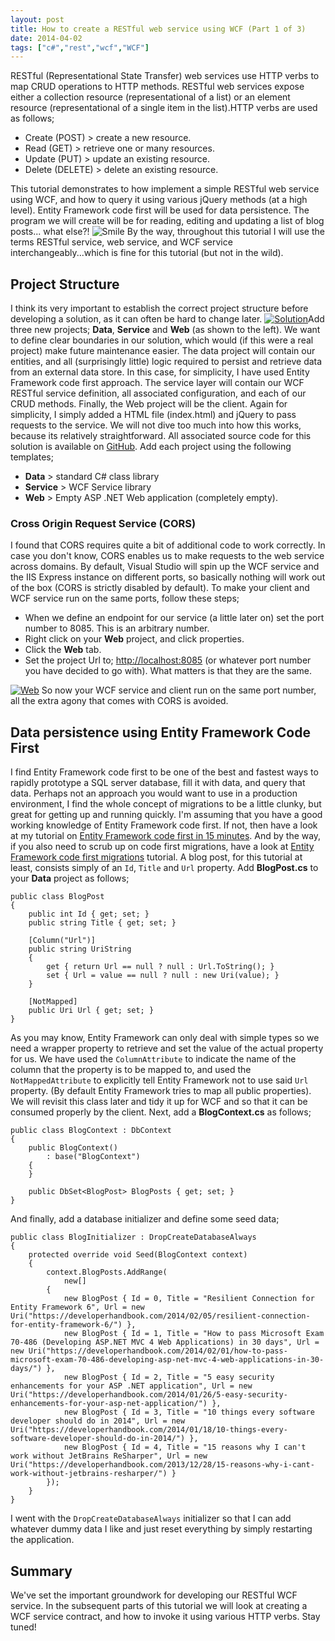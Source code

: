 ```yaml
---
layout: post
title: How to create a RESTful web service using WCF (Part 1 of 3)
date: 2014-04-02
tags: ["c#","rest","wcf","WCF"]
---
```


RESTful (Representational State Transfer) web services use HTTP verbs to map CRUD operations to HTTP methods.  RESTful web services expose either a collection resource (representational of a list) or an element resource (representational of a single item in the list).HTTP verbs are used as follows;

*   Create (POST) > create a new resource.
*   Read (GET) > retrieve one or many resources.
*   Update (PUT) > update an existing resource.
*   Delete (DELETE) > delete an existing resource.

This tutorial demonstrates to how implement a simple RESTful web service using WCF, and how to query it using various jQuery methods (at a high level).  Entity Framework code first will be used for data persistence.  The program we will create will be for reading, editing and updating a list of blog posts... what else?! ![Smile](wlemoticon-smile1.png) By the way, throughout this tutorial I will use the terms RESTful service, web service, and WCF service interchangeably...which is fine for this tutorial (but not in the wild).

## Project Structure

I think its very important to establish the correct project structure before developing a solution, as it can often be hard to change later. [![Solution](solution_thumb1.png "Solution")](https://developerhandbook.com/wp-content/uploads/2014/03/solution1.png)Add three new projects; **Data**, **Service** and **Web** (as shown to the left).  We want to define clear boundaries in our solution, which would (if this were a real project) make future maintenance easier. The data project will contain our entities, and all (surprisingly little) logic required to persist and retrieve data from an external data store. In this case, for simplicity, I have used Entity Framework code first approach. The service layer will contain our WCF RESTful service definition, all associated configuration, and each of our CRUD methods. Finally, the Web project will be the client.  Again for simplicity, I simply added a HTML file (index.html) and jQuery to pass requests to the service.  We will not dive too much into how this works, because its relatively straightforward.  All associated source code for this solution is available on [GitHub](https://github.com/jpreecedev/RESTfulTutorial). Add each project using the following templates;

*   **Data** > standard C# class library
*   **Service** > WCF Service library
*   **Web**  > Empty ASP .NET Web application (completely empty).

### Cross Origin Request Service (CORS)

I found that CORS requires quite a bit of additional code to work correctly.  In case you don't know, CORS enables us to make requests to the web service across domains.  By default, Visual Studio will spin up the WCF service and the IIS Express instance on different ports, so basically nothing will work out of the box (CORS is strictly disabled by default). To make your client and WCF service run on the same ports, follow these steps;

*   When we define an endpoint for our service (a little later on) set the port number to 8085.  This is an arbitrary number.
*   Right click on your **Web** project, and click properties.
*   Click the **Web** tab.
*   Set the project Url to; [http://localhost:8085](http://localhost:8085 "http://localhost:8085") (or whatever port number you have decided to go with).  What matters is that they are the same.

[![Web](web_thumb1.png "Web")](https://developerhandbook.com/wp-content/uploads/2014/03/web1.png) So now your WCF service and client run on the same port number, all the extra agony that comes with CORS is avoided.

## Data persistence using Entity Framework Code First

I find Entity Framework code first to be one of the best and fastest ways to rapidly prototype a SQL server database, fill it with data, and query that data.  Perhaps not an approach you would want to use in a production environment, I find the whole concept of migrations to be a little clunky, but great for getting up and running quickly.  I'm assuming that you have a good working knowledge of Entity Framework code first.  If not, then have a look at my tutorial on [Entity Framework code first in 15 minutes](https://developerhandbook.com/2013/07/12/entity-framework-code-first-in-15-minutes/). And by the way, if you also need to scrub up on code first migrations, have a look at [Entity Framework code first migrations](https://developerhandbook.com/2013/08/16/wpf-entity-framework-code-first-migrations-in-a-production-environment/) tutorial. A blog post, for this tutorial at least, consists simply of an `Id`, `Title` and `Url` property. Add **BlogPost.cs** to your **Data** project as follows;

    public class BlogPost
    {
        public int Id { get; set; }
        public string Title { get; set; }

        [Column("Url")]
        public string UriString
        {
            get { return Url == null ? null : Url.ToString(); }
            set { Url = value == null ? null : new Uri(value); }
        }

        [NotMapped]
        public Uri Url { get; set; }
    }

As you may know, Entity Framework can only deal with simple types so we need a wrapper property to retrieve and set the value of the actual property for us.  We have used the `ColumnAttribute` to indicate the name of the column that the property is to be mapped to, and used the `NotMappedAttribute` to explicitly tell Entity Framework not to use said `Url` property.  (By default Entity Framework tries to map all public properties). We will revisit this class later and tidy it up for WCF and so that it can be consumed properly by the client. Next, add a **BlogContext.cs** as follows;

    public class BlogContext : DbContext
    {
        public BlogContext()
            : base("BlogContext")
        {
        }

        public DbSet<BlogPost> BlogPosts { get; set; }
    }

And finally, add a database initializer and define some seed data;

    public class BlogInitializer : DropCreateDatabaseAlways
    {
        protected override void Seed(BlogContext context)
        {
            context.BlogPosts.AddRange(
                new[]
            {
                new BlogPost { Id = 0, Title = "Resilient Connection for Entity Framework 6", Url = new Uri("https://developerhandbook.com/2014/02/05/resilient-connection-for-entity-framework-6/") },
                new BlogPost { Id = 1, Title = "How to pass Microsoft Exam 70-486 (Developing ASP.NET MVC 4 Web Applications) in 30 days", Url = new Uri("https://developerhandbook.com/2014/02/01/how-to-pass-microsoft-exam-70-486-developing-asp-net-mvc-4-web-applications-in-30-days/") },
                new BlogPost { Id = 2, Title = "5 easy security enhancements for your ASP .NET application", Url = new Uri("https://developerhandbook.com/2014/01/26/5-easy-security-enhancements-for-your-asp-net-application/") },
                new BlogPost { Id = 3, Title = "10 things every software developer should do in 2014", Url = new Uri("https://developerhandbook.com/2014/01/18/10-things-every-software-developer-should-do-in-2014/") },
                new BlogPost { Id = 4, Title = "15 reasons why I can't work without JetBrains ReSharper", Url = new Uri("https://developerhandbook.com/2013/12/28/15-reasons-why-i-cant-work-without-jetbrains-resharper/") }
            });
        }
    }

I went with the `DropCreateDatabaseAlways` initializer so that I can add whatever dummy data I like and just reset everything by simply restarting the application.

## Summary

We've set the important groundwork for developing our RESTful WCF service.  In the subsequent parts of this tutorial we will look at creating a WCF service contract, and how to invoke it using various HTTP verbs.  Stay tuned!